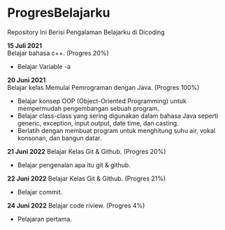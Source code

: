 # ProgresBelajarku
Repository Ini Berisi Pengalaman Belajarku di Dicoding

**15 Juli 2021**  
Belajar bahasa c++. (Progres 20%)
  * Belajar Variable
  -a
  
**20 Juni 2021**  
Belajar kelas Memulai Pemrograman dengan Java. (Progres 100%)
  * Belajar konsep OOP (Object-Oriented Programming) untuk mempermudah pengembangan sebuah program.
  * Belajar class-class yang sering digunakan dalam bahasa Java seperti generic, exception, input output, date time, dan casting. 
  * Berlatih dengan membuat program untuk menghitung suhu air, vokal konsonan, dan bangun datar. 

**21 Juni 2022**
Belajar Kelas Git & Github. (Progres 20%)
  * Belajar pengenalan apa itu git & github.

**22 Juni 2022**
Belajar Kelas Git & Github. (Progres 21%)
  * Belajar commit.

**24 Juni 2022**
Belajar code riview. (Progres 4%)
  * Pelajaran pertama.
